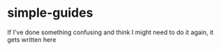 # simple-guides
If I've done something confusing and think I might need to do it again, it gets written here
